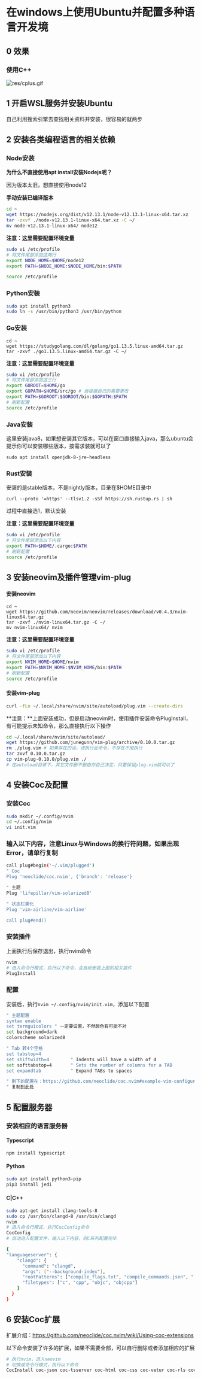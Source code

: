 # 在windows上使用Ubuntu并配置多种语言开发境

## 0 效果
### 使用C++
![res/cplus.gif](res/cplus.gif)

## 1 开启WSL服务并安装Ubuntu

自己利用搜索引擎去查找相关资料并安装，很容易的就两步

## 2 安装各类编程语言的相关依赖

### Node安装

**为什么不直接使用apt install安装Nodejs呢？**

因为版本太旧，想直接使用node12

**手动安装已编译版本**

```bash
cd ~
wget https://nodejs.org/dist/v12.13.1/node-v12.13.1-linux-x64.tar.xz
tar -zxvf ./node-v12.13.1-linux-x64.tar.xz -C ~/
mv node-v12.13.1-linux-x64/ node12
```

**注意：这里需要配置环境变量**

```bash
sudo vi /etc/profile
# 将文件尾部添加这两行
export NODE_HOME=$HOME/node12
export PATH=$NODE_HOME:$NODE_HOME/bin:$PATH 

source /etc/profile
```



### Python安装

```bash
sudo apt install python3
sudo ln -s /usr/bin/python3 /usr/bin/python
```



### Go安装

```
cd ~ 
wget https://studygolang.com/dl/golang/go1.13.5.linux-amd64.tar.gz
tar -zxvf ./go1.13.5.linux-amd64.tar.gz -C ~/
```

**注意：这里需要配置环境变量**

```bash
sudo vi /etc/profile
# 将文件尾部添加这三行
export GOROOT=$HOME/go
export GOPATH=$HOME/src/go # 自根据自己的需要更改
export PATH=$GOROOT:$GOROOT/bin:$GOPATH:$PATH 
# 刷新配置
source /etc/profile
```



### Java安装

这里安装java8，如果想安装其它版本，可以在窗口直接输入java，那么ubuntu会提示你可以安装哪些版本，按需求装就可以了

`sudo apt install openjdk-8-jre-headless`



### Rust安装

安装的是stable版本，不是nightly版本，目录在$HOME目录中

`curl --proto '=https' --tlsv1.2 -sSf https://sh.rustup.rs | sh`

过程中直接选1，默认安装

**注意：这里需要配置环境变量**

```bash
sudo vi /etc/profile
# 将文件尾部添加以下内容
export PATH=$HOME/.cargo:$PATH 
# 刷新配置
source /etc/profile
```



## 3 安装neovim及插件管理vim-plug

#### 安装neovim

```
cd ~
wget https://github.com/neovim/neovim/releases/download/v0.4.3/nvim-linux64.tar.gz
tar -zxvf ./nvim-linux64.tar.gz -C ~/
mv nvim-linux64/ nvim
```

**注意：这里需要配置环境变量**

```bash
sudo vi /etc/profile
# 将文件尾部添加以下内容
export NVIM_HOME=$HOME/nvim
export PATH=$NVIM_HOME:$NVIM_HOME/bin:$PATH
# 刷新配置
source /etc/profile
```



#### 安装vim-plug

```bash
curl -fLo ~/.local/share/nvim/site/autoload/plug.vim --create-dirs     https://raw.githubusercontent.com/junegunn/vim-plug/master/plug.vim
```

**注意：**上面安装成功，但是启动neovim时，使用插件安装命令PlugInstall，有可能提示未知命令，那么直接执行以下操作

```bash
cd ~/.local/share/nvim/site/autoload/
wget https://github.com/junegunn/vim-plug/archive/0.10.0.tar.gz
rm ./plug.vim # 如果存在的话，请执行此命令，不存在不用执行
tar zxvf 0.10.0.tar.gz 
cp vim-plug-0.10.0/plug.vim ./
# 在autoload目录下，其它文件删不删由你自己决定，只要保留plug.vim就可以了
```

## 4 安装Coc及配置

### 安装Coc

```bash
sudo mkdir ~/.config/nvim
cd ~/.config/nvim
vi init.vim
```

### 输入以下内容，注意Linux与Windows的换行符问题，如果出现Error，请单行复制

```bash
call plug#begin('~/.vim/plugged')
" Coc
Plug 'neoclide/coc.nvim', {'branch': 'release'}

" 主题
Plug 'lifepillar/vim-solarized8'

" 状态栏美化
Plug 'vim-airline/vim-airline'

call plug#end()
```

### 安装插件

上面执行后保存退出，执行nvim命令

```bash
nvim
# 进入命令行模式，执行以下命令，会自动安装上面的相关插件
PlugInstall
```

### 配置

安装后，执行`nvim ~/.config/nvim/init.vim`，添加以下配置

```bash
" 主题配置
syntax enable
set termguicolors " 一定要设置，不然颜色有可能不对
set background=dark
colorscheme solarized8

" Tab 转4个空格
set tabstop=4
set shiftwidth=4        " Indents will have a width of 4
set softtabstop=4       " Sets the number of columns for a TAB
set expandtab           " Expand TABs to spaces

" 剩下的配置在：https://github.com/neoclide/coc.nvim#example-vim-configuration
" 复制到此处
```



## 5 配置服务器

### 安装相应的语言服务器

#### Typescript

`npm install typescript`



#### Python

```bash
sudo apt install python3-pip
pip3 install jedi
```



#### C|C++

```bash
sudo apt-get install clang-tools-8
sudo cp /usr/bin/clangd-8 /usr/bin/clangd
nvim
# 进入命令行模式，执行CocConfig命令
CocConfig
# 自动进入配置文件，输入以下内容，则C系列配置完毕

{
"languageserver": {
    "clangd": {
      "command": "clangd",
      "args": ["--background-index"],
      "rootPatterns": ["compile_flags.txt", "compile_commands.json", ".vim/", ".git/", ".hg/"],
      "filetypes": ["c", "cpp", "objc", "objcpp"]
    }
  }
}
```



## 6 安装Coc扩展

扩展介绍：https://github.com/neoclide/coc.nvim/wiki/Using-coc-extensions

以下命令安装了许多的扩展，如果不需要全部，可以自行删除或者添加相应的扩展

```bash
# 执行nvim，进入neovim
# 切换成命令行模式，执行以下命令
CocInstall coc-json coc-tsserver coc-html coc-css coc-vetur coc-rls coc-python coc-highlight coc-snippets coc-lists coc-vimlsp coc-flow coc-pairs coc-emmet

```